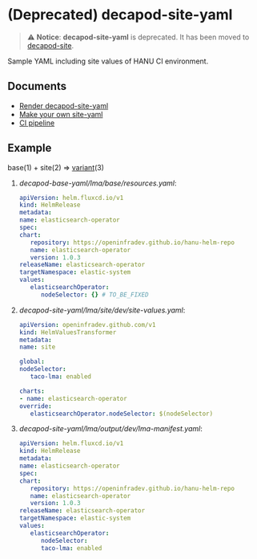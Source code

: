 # (Deprecated) decapod-site-yaml
> :warning: **Notice**: 
> **decapod-site-yaml** is deprecated. It has been moved to [decapod-site](https://github.com/openinfradev/decapod-site).  

Sample YAML including site values of HANU CI environment.  

## Documents
* [Render decapod-site-yaml](https://github.com/openinfradev/decapod-base-yaml/blob/main/docs/quickstart.md#render-decapod-site-yaml)
* [Make your own site-yaml](https://github.com/openinfradev/decapod-base-yaml/blob/main/docs/quickstart.md#make-your-own-site-yaml)
* [CI pipeline](docs/ci.md)

## Example

base(1) + site(2) => [variant](https://kubectl.docs.kubernetes.io/references/kustomize/glossary/#variant)(3)

1. _decapod-base-yaml/lma/base/resources.yaml_:
   ```yaml
   apiVersion: helm.fluxcd.io/v1
   kind: HelmRelease
   metadata:
   name: elasticsearch-operator
   spec:
   chart:
      repository: https://openinfradev.github.io/hanu-helm-repo
      name: elasticsearch-operator
      version: 1.0.3
   releaseName: elasticsearch-operator
   targetNamespace: elastic-system
   values:
      elasticsearchOperator:
         nodeSelector: {} # TO_BE_FIXED
   ```

2. _decapod-site-yaml/lma/site/dev/site-values.yaml_:
   ```yaml
   apiVersion: openinfradev.github.com/v1
   kind: HelmValuesTransformer
   metadata:
   name: site

   global:
   nodeSelector:
      taco-lma: enabled

   charts:
   - name: elasticsearch-operator
   override:
      elasticsearchOperator.nodeSelector: $(nodeSelector)
   ```

3. _decapod-site-yaml/lma/output/dev/lma-manifest.yaml_:
   ```yaml
   apiVersion: helm.fluxcd.io/v1
   kind: HelmRelease
   metadata:
   name: elasticsearch-operator
   spec:
   chart:
      repository: https://openinfradev.github.io/hanu-helm-repo
      name: elasticsearch-operator
      version: 1.0.3
   releaseName: elasticsearch-operator
   targetNamespace: elastic-system
   values:
      elasticsearchOperator:
         nodeSelector:
         taco-lma: enabled
   ```
